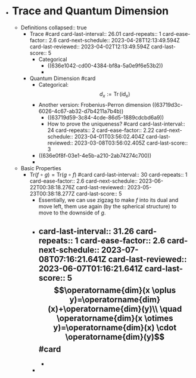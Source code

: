 - # Trace and Quantum Dimension
	- Definitions
	  collapsed:: true
		- Trace #card
		  card-last-interval:: 26.01
		  card-repeats:: 1
		  card-ease-factor:: 2.6
		  card-next-schedule:: 2023-04-28T12:13:49.594Z
		  card-last-reviewed:: 2023-04-02T12:13:49.594Z
		  card-last-score:: 5
			- Categorical
				- ((636e1042-cd00-4384-bf8a-5a0e9f6e53b2))
				-
		- Quantum Dimension #card
			- Categorical:
			  $$d_x:=\operatorname{Tr}(\mathrm{id}_x)$$
			- Another version: Frobenius-Perron dimension
			  ((63719d3c-6026-4c67-ab32-d7b4211a7b4b))
				- ((63719d59-3c84-4cde-86d5-1889cdcbd6a9))
				- How to prove the uniqueness? #card
				  card-last-interval:: 24
				  card-repeats:: 2
				  card-ease-factor:: 2.22
				  card-next-schedule:: 2023-04-01T03:56:02.404Z
				  card-last-reviewed:: 2023-03-08T03:56:02.405Z
				  card-last-score:: 3
			- ((636e0f8f-03e1-4e5b-a210-2ab74274c700))
			-
	- Basic Properties
		- $\mathrm{Tr}(f \circ g)=\mathrm{Tr}(g \circ f)$ #card
		  card-last-interval:: 30
		  card-repeats:: 1
		  card-ease-factor:: 2.6
		  card-next-schedule:: 2023-06-22T00:38:18.276Z
		  card-last-reviewed:: 2023-05-23T00:38:18.277Z
		  card-last-score:: 5
			- Essentially, we can use zigzag to make $f$ into its dual and move left, them use again (by the spherical structure) to move to the downside of $g$.
			- card-last-interval:: 31.26
			  card-repeats:: 1
			  card-ease-factor:: 2.6
			  card-next-schedule:: 2023-07-08T07:16:21.641Z
			  card-last-reviewed:: 2023-06-07T01:16:21.641Z
			  card-last-score:: 5
			  $$\operatorname{dim}(x \oplus y)=\operatorname{dim}(x)+\operatorname{dim}(y)\\ \quad \operatorname{dim}(x \otimes y)=\operatorname{dim}(x) \cdot \operatorname{dim}(y)$$ #card
				-
				-
			-